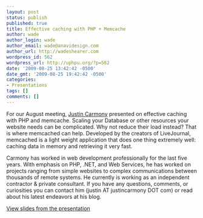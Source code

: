 ```yaml
---
layout: post
status: publish
published: true
title: Effective caching with PHP + Memcache
author: wade
author_login: wade
author_email: wade@anavidesign.com
author_url: http://wadeshearer.com
wordpress_id: 562
wordpress_url: http://uphpu.org/?p=562
date: '2009-08-25 13:42:42 -0500'
date_gmt: '2009-08-25 19:42:42 -0500'
categories:
- Presentations
tags: []
comments: []
---
```

<p>For our August meeting, <a href="www.justincarmony.com/blog">Justin Carmony</a> presented on effective caching with PHP and memcache. Scaling your Database or other resources your website needs can be complicated. Why not reduce their load instead? That is where memcached can help. Developed by the creators of LiveJournal, memcached is a light weight application that does one thing extremely well: caching data in memory and retrieving it very fast. </p>
<p>Carmony has worked in web development professionally for the last five years. With emphasis on PHP, .NET, and Web Services, he has worked on projects ranging from simple websites to complex communications between thousands of remote systems. He currently is working as an independent contractor & private consultant. If you have any questions, comments, or curiosities you can contact him (justin AT justincarmony DOT com) or read about his latest endeavors at his blog.</p>
<p><a href="http://www.slideshare.net/JustinCarmony/effectice-caching-w-php-caching">View slides from the presentation</a></p>
